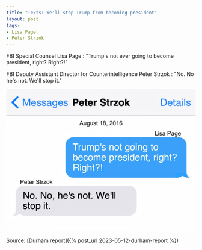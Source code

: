 ```yaml
---
title: "Texts: We'll stop Trump from becoming president"
layout: post
tags:
- Lisa Page
- Peter Strzok
---
```


FBI Special Counsel Lisa Page
: "Trump's not ever going to become president, right? Right?!"

FBI Deputy Assistant Director for Counterintelligence Peter Strzok
: "No. No he's not. We'll stop it."

![We'll stop Trump from becoming president](/assets/2016-08-18-page-strzok.jpg "We'll stop Trump from becoming president")

Source: [Durham report]({% post_url 2023-05-12-durham-report %})
